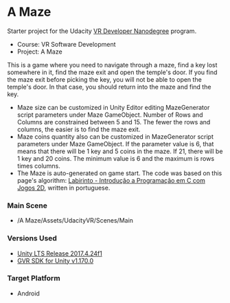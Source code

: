 # A Maze
Starter project for the Udacity [VR Developer Nanodegree](http://udacity.com/vr) program.

- Course: VR Software Development
- Project: A Maze

This is a game where you need to navigate through a maze, find a key lost somewhere in it, find the maze exit and open the temple's door.
If you find the maze exit before picking the key, you will not be able to open the temple's door. In that case, you should return into the maze and find the key.

- Maze size can be customized in Unity Editor editing MazeGenerator script parameters under Maze GameObject. Number of Rows and Columns are constrained between 5 and 15. The fewer the rows and columns, the easier is to find the maze exit.
- Maze coins quantity also can be customized in MazeGenerator script parameters under Maze GameObject. If the parameter value is 6, that means that there will be 1 key and 5 coins in the maze. If 21, there will be 1 key and 20 coins. The minimum value is 6 and the maximum is rows times columns.
- The Maze is auto-generated on game start. The code was based on this page's algorithm: [Labirinto - Introdução a Programação em C com Jogos 2D](https://sites.google.com/a/liesenberg.biz/cjogos/home/trabalhos-praticos/atividades-programadas/labirinto), written in portuguese.

### Main Scene
- /A Maze/Assets/UdacityVR/Scenes/Main

### Versions Used
- [Unity LTS Release 2017.4.24f1](https://unity3d.com/unity/qa/lts-releases?version=2017.4)
- [GVR SDK for Unity v1.170.0](https://github.com/googlevr/gvr-unity-sdk/releases/tag/v1.100.1)

### Target Platform
- Android
